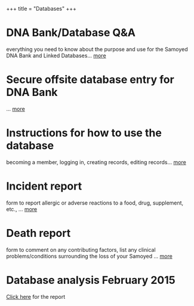 +++
title = "Databases"
+++



# DNA Bank/Database Q&A

everything you need to know about the purpose and use for the Samoyed DNA Bank and Linked Databases... [more](/databases/q-and-a)



# Secure offsite database entry for DNA Bank

... [more](/databases/adding-your-samoyed)



# Instructions for how to use the database

becoming a member, logging in, creating records, editing records... [more](/databases/using-the-database)



# Incident report

form to report allergic or adverse reactions to a food, drug, supplement, etc., ... [more](/databases/incident-report)



# Death report

form to comment on any contributing factors, list any clinical problems/conditions surrounding the loss of your Samoyed ... [more](/databases/death-report)



# Database analysis February 2015

<i class="fa fa-file"></i> [Click here](/files/database_analysis_2015_feb.pdf) for the report

